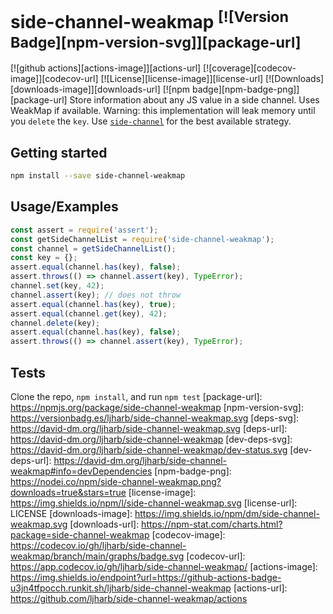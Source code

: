 # side-channel-weakmap <sup>[![Version Badge][npm-version-svg]][package-url]</sup>
[![github actions][actions-image]][actions-url]
[![coverage][codecov-image]][codecov-url]
[![License][license-image]][license-url]
[![Downloads][downloads-image]][downloads-url]
[![npm badge][npm-badge-png]][package-url]
Store information about any JS value in a side channel. Uses WeakMap if available.
Warning: this implementation will leak memory until you `delete` the `key`.
Use [`side-channel`](https://npmjs.com/side-channel) for the best available strategy.
## Getting started
```sh
npm install --save side-channel-weakmap
```
## Usage/Examples
```js
const assert = require('assert');
const getSideChannelList = require('side-channel-weakmap');
const channel = getSideChannelList();
const key = {};
assert.equal(channel.has(key), false);
assert.throws(() => channel.assert(key), TypeError);
channel.set(key, 42);
channel.assert(key); // does not throw
assert.equal(channel.has(key), true);
assert.equal(channel.get(key), 42);
channel.delete(key);
assert.equal(channel.has(key), false);
assert.throws(() => channel.assert(key), TypeError);
```
## Tests
Clone the repo, `npm install`, and run `npm test`
[package-url]: https://npmjs.org/package/side-channel-weakmap
[npm-version-svg]: https://versionbadg.es/ljharb/side-channel-weakmap.svg
[deps-svg]: https://david-dm.org/ljharb/side-channel-weakmap.svg
[deps-url]: https://david-dm.org/ljharb/side-channel-weakmap
[dev-deps-svg]: https://david-dm.org/ljharb/side-channel-weakmap/dev-status.svg
[dev-deps-url]: https://david-dm.org/ljharb/side-channel-weakmap#info=devDependencies
[npm-badge-png]: https://nodei.co/npm/side-channel-weakmap.png?downloads=true&stars=true
[license-image]: https://img.shields.io/npm/l/side-channel-weakmap.svg
[license-url]: LICENSE
[downloads-image]: https://img.shields.io/npm/dm/side-channel-weakmap.svg
[downloads-url]: https://npm-stat.com/charts.html?package=side-channel-weakmap
[codecov-image]: https://codecov.io/gh/ljharb/side-channel-weakmap/branch/main/graphs/badge.svg
[codecov-url]: https://app.codecov.io/gh/ljharb/side-channel-weakmap/
[actions-image]: https://img.shields.io/endpoint?url=https://github-actions-badge-u3jn4tfpocch.runkit.sh/ljharb/side-channel-weakmap
[actions-url]: https://github.com/ljharb/side-channel-weakmap/actions
